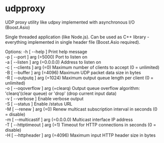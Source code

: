 # udpproxy
UDP proxy utility like udpxy implemented with asynchronous I/O (Boost.Asio)

Single threaded application (like Node.js). Can be used as C++ library - everything implemented in single header file (Boost.Asio required).

Options:
  -h [ --help ]                       Print help message  
  -p [ --port ] arg (=5000)           Port to listen on  
  -a [ --listen ] arg (=0.0.0.0)      Address to listen on  
  -c [ --clients ] arg (=0)           Maximum number of clients to accept (0 = unlimited)  
  -B [ --buffer ] arg (=4096)         Maximum UDP packet data size in bytes  
  -R [ --outputq ] arg (=1024)        Maximum output queue length per client (0 = unlimited)  
  -o [ --oqoverflow ] arg (=clearq)   Output queue overflow algorithm: 'clearq'(clear queue) or 'drop' (drop current input data)  
  -v [ --verbose ]                    Enable verbose output  
  -S [ --status ]                     Enable /status URL  
  -M [ --renew ] arg (=0)             Renew multicast subscription interval in seconds (0 = disable)  
  -m [ --multicastif ] arg (=0.0.0.0) Multicast interface IP address  
  -T [ --httptimeout ] arg (=1)       Timeout for HTTP connections in seconds (0 = disable)  
  -H [ --httpheader ] arg (=4096)     Maximum input HTTP header size in bytes  
  
